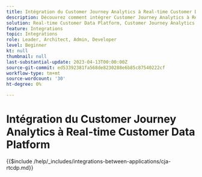 ```yaml
---
title: Intégration du Customer Journey Analytics à Real-time Customer Data Platform
description: Découvrez comment intégrer Customer Journey Analytics à Real-time Customer Data Platform.
solution: Real-time Customer Data Platform, Customer Journey Analytics
feature: Integrations
topic: Integrations
role: Leader, Architect, Admin, Developer
level: Beginner
kt: null
thumbnail: null
last-substantial-update: 2023-04-13T00:00:00Z
source-git-commit: ed53392381fa568de8230288e6b85c87540222cf
workflow-type: tm+mt
source-wordcount: '30'
ht-degree: 0%

---
```



# Intégration du Customer Journey Analytics à Real-time Customer Data Platform

{{$include /help/_includes/integrations-between-applications/cja-rtcdp.md}}
